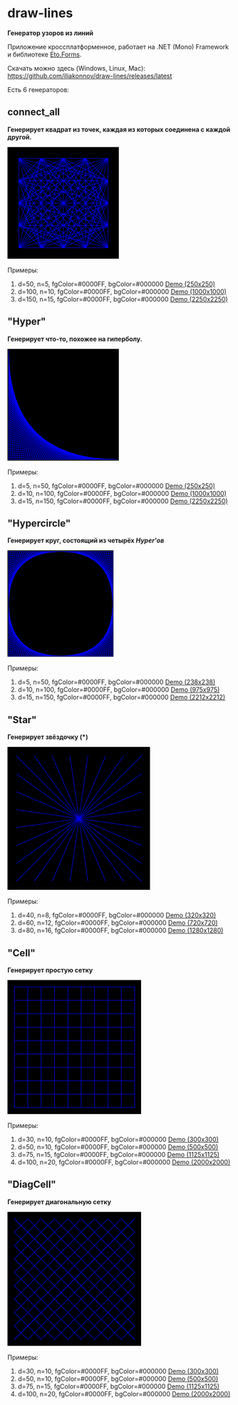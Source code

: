 # draw-lines
**Генератор узоров из линий**

Приложение кроссплатформенное, работает на .NET (Mono) Framework и библиотеке [Eto.Forms](https://github.com/picoe/Eto).

Скачать можно здесь (Windows, Linux, Mac): https://github.com/iliakonnov/draw-lines/releases/latest

Есть 6 генераторов:

## connect_all
__Генерирует квадрат из точек, каждая из которых соединена с каждой другой.__

![Preview](https://github.com/iliakonnov/draw-lines/raw/master/demo/connect_all/50-5.png)

Примеры:
  1. d=50, n=5, fgColor=#0000FF, bgColor=#000000 [Demo (250x250)](https://github.com/iliakonnov/draw-lines/raw/master/demo/connect_all/50-5.png)
  2. d=100, n=10, fgColor=#0000FF, bgColor=#000000 [Demo (1000x1000)](https://github.com/iliakonnov/draw-lines/raw/master/demo/connect_all/100-10.png)
  3. d=150, n=15, fgColor=#0000FF, bgColor=#000000 [Demo (2250x2250)](https://github.com/iliakonnov/draw-lines/raw/master/demo/connect_all/150-15.png)
  
## "Hyper"
__Генерирует что-то, похожее на гиперболу.__

![Preview](https://github.com/iliakonnov/draw-lines/raw/master/demo/Hyper/5-50.png)

Примеры:
  1. d=5, n=50, fgColor=#0000FF, bgColor=#000000 [Demo (250x250)](https://github.com/iliakonnov/draw-lines/raw/master/demo/Hyper/5-50.png)
  2. d=10, n=100, fgColor=#0000FF, bgColor=#000000 [Demo (1000x1000)](https://github.com/iliakonnov/draw-lines/raw/master/demo/Hyper/10-100.png)
  3. d=15, n=150, fgColor=#0000FF, bgColor=#000000 [Demo (2250x2250)](https://github.com/iliakonnov/draw-lines/raw/master/demo/Hyper/15-150.png)
  
## "Hypercircle"
__Генерирует круг, состоящий из четырёх *Hyper'ов*__

![Preview](https://github.com/iliakonnov/draw-lines/raw/master/demo/Hypercircle/5-50.png)

Примеры:
  1. d=5, n=50, fgColor=#0000FF, bgColor=#000000 [Demo (238x238)](https://github.com/iliakonnov/draw-lines/raw/master/demo/Hypercircle/5-50.png)
  2. d=10, n=100, fgColor=#0000FF, bgColor=#000000 [Demo (975x975)](https://github.com/iliakonnov/draw-lines/raw/master/demo/Hypercircle/10-100.png)
  3. d=15, n=150, fgColor=#0000FF, bgColor=#000000 [Demo (2212x2212)](https://github.com/iliakonnov/draw-lines/raw/master/demo/Hypercircle/15-150.png)

## "Star"
__Генерирует звёздочку (*)__

![Preview](https://github.com/iliakonnov/draw-lines/raw/master/demo/Star/40-8.png)

Примеры:
  1. d=40, n=8, fgColor=#0000FF, bgColor=#000000 [Demo (320x320)](https://github.com/iliakonnov/draw-lines/raw/master/demo/Star/40-8.png)
  2. d=60, n=12, fgColor=#0000FF, bgColor=#000000 [Demo (720x720)](https://github.com/iliakonnov/draw-lines/raw/master/demo/Star/60-12.png)
  3. d=80, n=16, fgColor=#0000FF, bgColor=#000000 [Demo (1280x1280)](https://github.com/iliakonnov/draw-lines/raw/master/demo/Star/60-12.png)

## "Cell"
__Генерирует простую сетку__

![Preview](https://github.com/iliakonnov/draw-lines/raw/master/demo/Cell/30-10.png)

Примеры:
  1. d=30, n=10, fgColor=#0000FF, bgColor=#000000 [Demo (300x300)](https://github.com/iliakonnov/draw-lines/raw/master/demo/Cell/30-10.png)
  1. d=50, n=10, fgColor=#0000FF, bgColor=#000000 [Demo (500x500)](https://github.com/iliakonnov/draw-lines/raw/master/demo/Cell/50-10.png)
  2. d=75, n=15, fgColor=#0000FF, bgColor=#000000 [Demo (1125x1125)](https://github.com/iliakonnov/draw-lines/raw/master/demo/Cell/75-15.png)
  3. d=100, n=20, fgColor=#0000FF, bgColor=#000000 [Demo (2000x2000)](https://github.com/iliakonnov/draw-lines/raw/master/demo/Cell/100-20.png)

## "DiagCell"
__Генерирует диагональную сетку__

![Preview](https://github.com/iliakonnov/draw-lines/raw/master/demo/diagCell/30-10.png)

Примеры:
  1. d=30, n=10, fgColor=#0000FF, bgColor=#000000 [Demo (300x300)](https://github.com/iliakonnov/draw-lines/raw/master/demo/diagCell/30-10.png)
  2. d=50, n=10, fgColor=#0000FF, bgColor=#000000 [Demo (500x500)](https://github.com/iliakonnov/draw-lines/raw/master/demo/diagCell/50-10.png)
  3. d=75, n=15, fgColor=#0000FF, bgColor=#000000 [Demo (1125x1125)](https://github.com/iliakonnov/draw-lines/raw/master/demo/diagCell/75-15.png)
  4. d=100, n=20, fgColor=#0000FF, bgColor=#000000 [Demo (2000x2000)](https://github.com/iliakonnov/draw-lines/raw/master/demo/diagCell/100-20.png)
